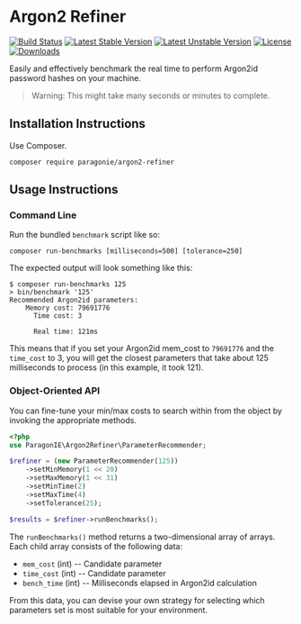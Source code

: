 # Argon2 Refiner

[![Build Status](https://travis-ci.org/paragonie/argon2-refiner.svg?branch=master)](https://travis-ci.org/paragonie/argon2-refiner)
[![Latest Stable Version](https://poser.pugx.org/paragonie/argon2-refiner/v/stable)](https://packagist.org/packages/paragonie/argon2-refiner)
[![Latest Unstable Version](https://poser.pugx.org/paragonie/argon2-refiner/v/unstable)](https://packagist.org/packages/paragonie/argon2-refiner)
[![License](https://poser.pugx.org/paragonie/argon2-refiner/license)](https://packagist.org/packages/paragonie/argon2-refiner)
[![Downloads](https://img.shields.io/packagist/dt/paragonie/argon2-refiner.svg)](https://packagist.org/packages/paragonie/argon2-refiner)

Easily and effectively benchmark the real time to perform
Argon2id password hashes on your machine.

> Warning: This might take many seconds or minutes to complete.

## Installation Instructions

Use Composer.

```
composer require paragonie/argon2-refiner
```

## Usage Instructions

### Command Line

Run the bundled `benchmark` script like so:

```
composer run-benchmarks [milliseconds=500] [tolerance=250]
```

The expected output will look something like this:

```
$ composer run-benchmarks 125
> bin/benchmark '125'
Recommended Argon2id parameters:
	Memory cost: 79691776
	  Time cost: 3

	  Real time: 121ms
```

This means that if you set your Argon2id mem_cost to `79691776`
and the `time_cost` to 3, you will get the closest parameters that
take about 125 milliseconds to process (in this example, it took 121).

### Object-Oriented API

You can fine-tune your min/max costs to search within from the object
by invoking the appropriate methods.

```php
<?php
use ParagonIE\Argon2Refiner\ParameterRecommender;

$refiner = (new ParameterRecommender(125))
    ->setMinMemory(1 << 20)
    ->setMaxMemory(1 << 31)
    ->setMinTime(2)
    ->setMaxTime(4)
    ->setTolerance(25);

$results = $refiner->runBenchmarks();
```

The `runBenchmarks()` method returns a two-dimensional array of arrays.
Each child array consists of the following data:

* `mem_cost` (int) -- Candidate parameter
* `time_cost` (int) -- Candidate parameter
* `bench_time` (int) -- Milliseconds elapsed in Argon2id calculation

From this data, you can devise your own strategy for selecting which
parameters set is most suitable for your environment.
